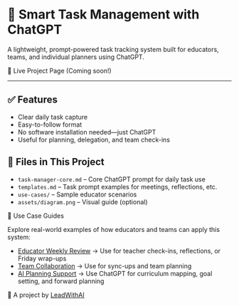 # 🧠 Smart Task Management with ChatGPT

A lightweight, prompt-powered task tracking system built for educators, teams, and individual planners using ChatGPT.

📌 Live Project Page (Coming soon!)

---
## ✅ Features
- Clear daily task capture
- Easy-to-follow format
- No software installation needed—just ChatGPT
- Useful for planning, delegation, and team check-ins

## 🧰 Files in This Project
- `task-manager-core.md` – Core ChatGPT prompt for daily task use
- `templates.md` – Task prompt examples for meetings, reflections, etc.
- `use-cases/` – Sample educator scenarios
- `assets/diagram.png` – Visual guide (optional)

🧰 Use Case Guides

Explore real-world examples of how educators and teams can apply this system:

- [Educator Weekly Review](projects/smart-task-manager/educator-weekly-review.md) → Use for teacher check-ins, reflections, or Friday wrap-ups  
- [Team Collaboration](projects/smart-task-manager/team-collaboration.md) → Use for sync-ups and team planning  
- [AI Planning Support](projects/smart-task-manager/ai-planning-support.md) → Use ChatGPT for curriculum mapping, goal setting, and forward planning  


📘 A project by [LeadWithAI](https://jmens3.github.io/LeadwithAI/)
